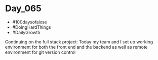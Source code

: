 # Day_065

- #100daysofalxse 
- #DoingHardThings
- #DailyGrowth

Continuing on the full stack project:
Today my team and I set up working environment for both the front end and the backend as well as remote environment for git version control
